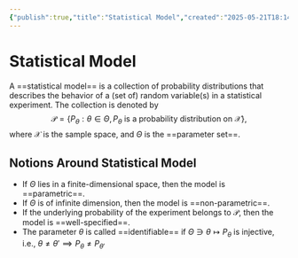 ```yaml
---
{"publish":true,"title":"Statistical Model","created":"2025-05-21T18:14:35","modified":"2025-05-24T23:57:10","cssclasses":"","state":"done","sup":["[[Statistics]]"],"aliases":null,"type":"note"}
---
```



# Statistical Model

A ==statistical model== is a collection of probability distributions that describes the behavior of a (set of) random variable(s) in a statistical experiment.
The collection is denoted by
$$
\mathcal{P} = \{ P_{\theta}: \theta\in \Theta , P_{\theta} \text{ is  a probability distribution on } \mathcal{X} \},
$$
where $\mathcal{X}$ is the sample space, and $\Theta$ is the ==parameter set==.

## Notions Around Statistical Model

- If $\Theta$ lies in a finite-dimensional space, then the model is ==parametric==.
- If $\Theta$ is of infinite dimension, then the model is ==non-parametric==.
- If the underlying probability of the experiment belongs to $\mathcal{P}$, then the model is ==well-specified==.
- The parameter $\theta$ is called ==identifiable== if $\Theta\ni\theta  \mapsto P_{\theta}$ is injective, i.e., $\theta\ne \theta'\implies P_{\theta}\ne P_{\theta'}$
